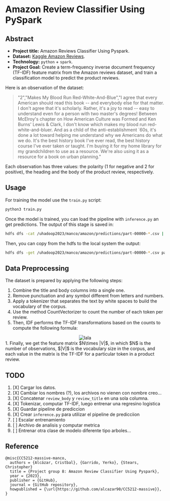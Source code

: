 # Amazon Review Classifier Using PySpark

## Abstract 

- **Project title:** Amazon Reviews Classifier Using Pyspark.
- **Dataset:** [Kaggle Amazon Reviews](https://www.kaggle.com/datasets/kritanjalijain/amazon-reviews?select=test.csv).
- **Technology:** `python` + `spark`.
- **Project Goal:** Create a term-frequency inverse document frequency (TF-IDF) feature matrix from the Amazon reviews dataset, and train a classification model to predict the product reviews.


Here is an observation of the dataset:

> "2","Makes My Blood Run Red-White-And-Blue","I agree that every American should read this book -- and everybody else for that matter. I don't agree that it's scholarly. Rather, it's a joy to read -- easy to understand even for a person with two master's degrees! Between McElroy's chapter on How American Culture was Formed and Ken Burns' Lewis & Clark, I don't know which makes my blood run red-white-and-bluer. And as a child of the anti-establishment `60s, it's done a lot toward helping me understand why we Americans do what we do. It's the best history book I've ever read, the best history course I've ever taken or taught. I'm buying it for my home library for my grandchildren to use as a resource. We're also using it as a resource for a book on urban planning."


Each observation has three values: the polarity (1 for negative and 2 for positive), the heading and the body of the product review, respectively.


## Usage

For training the model use the `train.py` script:

```bash
python3 train.py
```

Once the model is trained, you can load the pipeline with `inference.py` an 
get predictions. The output of this stage is saved in:

```bash
hdfs dfs -cat /uhadoop2023/manco/amazon/predictions/part-00000-*.csv | wc
```

Then, you can copy from the hdfs to the local system the output:

```bash
hdfs dfs -get /uhadoop2023/manco/amazon/predictions/part-00000-*.csv part0.csv
```

## Data Preprocessing

The dataset is prepared by applying the following steps:

1. Combine the title and body columns into a single one.
1. Remove punctuation and any symbol different from letters and numbers.
1. Apply a tokenizer that separates the text by white spaces to build the vocabulary of the corpus.
1. Use the method CountVectorizer to count the number of each token per review.
1. Then, IDF performs the TF-IDF transformations based on the counts to compute the following formula:
<center>
<img src="https://towardsdatascience.com/tf-term-frequency-idf-inverse-document-frequency-from-scratch-in-python-6c2b61b78558" alt="lala">
</center>
1. Finally, we get the feature matrix $N\times |V|$, in which $N$ is the number of observations, $|V|$ is the vocabulary size in the corpus, and each value in the matrix is the TF-IDF for a particular token in a product review.


## TODO

1. [X] Cargar los datos.
1. [X] Cambiar los nombres (?), los archivos no vienen con nombre creo...
1. [X] Concatenar `review_body` y `review_title` en una sola columna.
1. [X] Tokenizar, computar TF-IDF, luego entrenar una regresino logistica
1. [X] Guardar pipeline de prediccion
1. [X] Crear `inference.py` para utilizar el pipeline de predicciion
1. [ ] Escalar entrenamiento
1. [ ] Archivo de analisis y computar metrica
1. [ ] Entrenar otra clase de modelo diferente tipo arboles...



## Reference

```
@misc{CC5212-massive-manco,
  authors = {Alcázar, Cristbal}, {Garrido, Yerko}, {Stears, Christopher}
  title = {Project group 8: Amazon Review Classifier Using Pyspark},
  year = {2023},
  publisher = {GitHub},
  journal = {GitHub repository},
  howpublished = {\url{https://github.com/alcazar90/CC5212-massive}},
}
```
